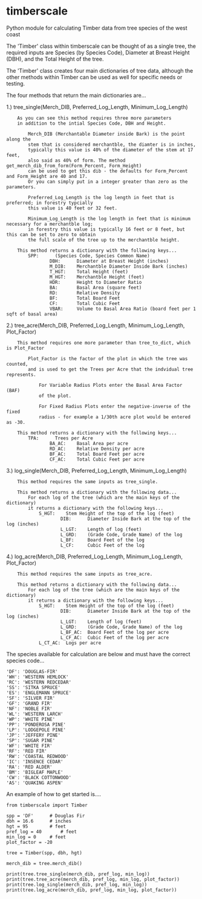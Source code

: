 # timberscale
Python module for calculating Timber data from tree species of the west coast


The 'Timber' class within timberscale can be thought of as a single tree,
the required inputs are Species (by Species Code), Diameter at Breast Height (DBH), and
the Total Height of the tree.


The 'Timber' class creates four main dictionaries of tree data, 
although the other methods within Timber can be used as well
for specific needs or testing.



The four methods that return the main dictionaries are...


1.)	tree_single(Merch_DIB, Preferred_Log_Length, Minimum_Log_Length)
	
		As you can see this method requires three more parameters
		in addition to the intial Species Code, DBH and Height.

			Merch_DIB (Merchantable Diameter inside Bark) is the point along the
			stem that is considered merchantble, the diamter is in inches, 
			typically this value is 40% of the diameter of the stem at 17 feet, 
			also said as 40% of form. The method get_merch_dib_from_form(Form_Percent, Form_Height)
			can be used to get this dib - the defaults for Form_Percent and Form_Height are 40 and 17.
			Or you can simply put in a integer greater than zero as the parameters.

			Preferred_Log_Length is the log length in feet that is preferred; in forestry typcially
			this value is 40 feet or 32 feet.

			Minimum_Log_Length is the log length in feet that is minimum necessary for a merchantble log;
			in forestry this value is typically 16 feet or 8 feet, but this can be set to zero to obtain
			the full scale of the tree up to the merchantble height.
	
		This method returns a dictionary with the following keys...
			SPP:      (Species Code, Species Common Name)
                	DBH:      Diameter at Breast Height (inches)
                	M_DIB:    Merchantble Diameter Inside Bark (inches)
                	T_HGT:    Total Height (feet)
                	M_HGT:    Merchantble Height (feet)
                	HDR:      Height to Diameter Ratio
                	BA:       Basal Area (square feet)
                	RD:       Relative Density
                	BF:       Total Board Feet
                	CF:       Total Cubic Feet
                	VBAR:     Volume to Basal Area Ratio (board feet per 1 sqft of basal area)




2.)	tree_acre(Merch_DIB, Preferred_Log_Length, Minimum_Log_Length, Plot_Factor)
		
		This method requires one more parameter than tree_to_dict, which is Plot_Factor
			
			Plot_Factor is the factor of the plot in which the tree was counted, 
			and is used to get the Trees per Acre that the indvidual tree represents.

				For Variable Radius Plots enter the Basal Area Factor (BAF) 
				of the plot.

				For Fixed Radius Plots enter the negative-inverse of the fixed
				radius - for example a 1/30th acre plot would be entered as -30.
		
		This method returns a dictionary with the following keys...
			TPA:      Trees per Acre
                	BA_AC:    Basal Area per acre
                	RD_AC:    Relative Density per acre
                	BF_AC:    Total Board Feet per acre
                	CF_AC:    Total Cubic Feet per acre




3.)	log_single(Merch_DIB, Preferred_Log_Length, Minimum_Log_Length)
		
		This method requires the same inputs as tree_single.

		This method returns a dictionary with the following data...
			For each log of the tree (which are the main keys of the dictionary) 
			it returns a dictionary with the following keys...
				S_HGT:    Stem Height of the top of the log (feet)
                		DIB:      Diameter Inside Bark at the top of the log (inches)
                		L_LGT:    Length of log (feet)
                		L_GRD:    (Grade Code, Grade Name) of the log
                		L_BF:     Board Feet of the log
                		L_CF:     Cubic Feet of the log




4.)	log_acre(Merch_DIB, Preferred_Log_Length, Minimum_Log_Length, Plot_Factor)
		
		This method requires the same inputs as tree_acre.

		This method returns a dictionary with the following data...
			For each log of the tree (which are the main keys of the dictionary) 
			it returns a dictionary with the following keys...
				S_HGT:    Stem Height of the top of the log (feet)
                		DIB:      Diameter Inside Bark at the top of the log (inches)
                		L_LGT:    Length of log (feet)
                		L_GRD:    (Grade Code, Grade Name) of the log
                		L_BF_AC:  Board Feet of the log per acre
                		L_CF_AC:  Cubic Feet of the log per acre
				L_CT_AC:  Logs per acre



The species available for calculation are below and must have the correct species code...

	'DF': 'DOUGLAS-FIR'
	'WH': 'WESTERN HEMLOCK'
	'RC': 'WESTERN REDCEDAR'
	'SS': 'SITKA SPRUCE'
	'ES': 'ENGLEMANN SPRUCE'
	'SF': 'SILVER FIR'
	'GF': 'GRAND FIR'
	'NF': 'NOBLE FIR'
	'WL': 'WESTERN LARCH'
	'WP': 'WHITE PINE'
	'PP': 'PONDEROSA PINE'
	'LP': 'LODGEPOLE PINE'
	'JP': 'JEFFERY PINE'
	'SP': 'SUGAR PINE'
	'WF': 'WHITE FIR'
	'RF': 'RED FIR'
	'RW': 'COASTAL REDWOOD'
	'IC': 'INSENCE CEDAR'
	'RA': 'RED ALDER'
	'BM': 'BIGLEAF MAPLE'
	'CW': 'BLACK COTTONWOOD'
	'AS': 'QUAKING ASPEN'


An example of how to get started is....

	from timberscale import Timber

	spp = 'DF'		# Douglas Fir
	dbh = 16.6		# inches
	hgt = 95		# feet
	pref_log = 40		# feet
	min_log = 0		# feet
	plot_factor = -20

	tree = Timber(spp, dbh, hgt)

	merch_dib = tree.merch_dib()

	print(tree.tree_single(merch_dib, pref_log, min_log))
	print(tree.tree_acre(merch_dib, pref_log, min_log, plot_factor))
	print(tree.log_single(merch_dib, pref_log, min_log))
	print(tree.log_acre(merch_dib, pref_log, min_log, plot_factor))

		


